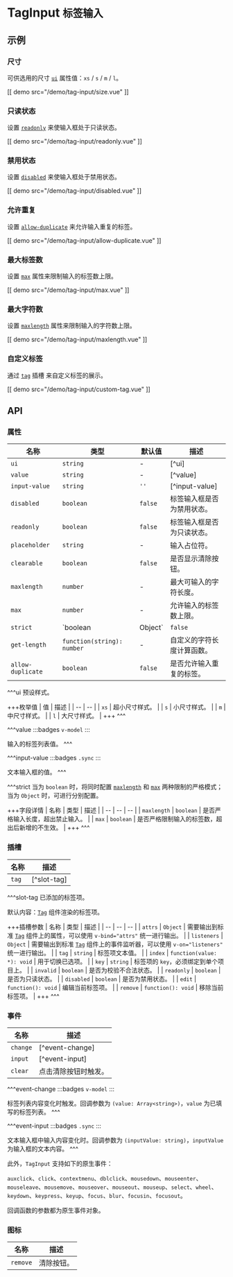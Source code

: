 # TagInput <small>标签输入</small>

## 示例

### 尺寸

可供选用的尺寸 [`ui`](#props-ui) 属性值：`xs` / `s` / `m` / `l`。

[[ demo src="/demo/tag-input/size.vue" ]]

### 只读状态

设置 [`readonly`](#props-readonly) 来使输入框处于只读状态。

[[ demo src="/demo/tag-input/readonly.vue" ]]

### 禁用状态

设置 [`disabled`](#props-disabled) 来使输入框处于禁用状态。

[[ demo src="/demo/tag-input/disabled.vue" ]]

### 允许重复

设置 [`allow-duplicate`](#props-allow-duplicate) 来允许输入重复的标签。

[[ demo src="/demo/tag-input/allow-duplicate.vue" ]]

### 最大标签数

设置 [`max`](#props-max) 属性来限制输入的标签数上限。

[[ demo src="/demo/tag-input/max.vue" ]]

### 最大字符数

设置 [`maxlength`](#props-maxlength) 属性来限制输入的字符数上限。

[[ demo src="/demo/tag-input/maxlength.vue" ]]

### 自定义标签

通过 [`tag`](#slots-tag) 插槽 来自定义标签的展示。

[[ demo src="/demo/tag-input/custom-tag.vue" ]]

## API

### 属性

| 名称 | 类型 | 默认值 | 描述 |
| -- | -- | -- | -- |
| ``ui`` | `string` | - | [^ui] |
| ``value`` | `string` | - | [^value] |
| ``input-value`` | `string` | `''` | [^input-value] |
| ``disabled`` | `boolean` | `false` | 标签输入框是否为禁用状态。 |
| ``readonly`` | `boolean` | `false` | 标签输入框是否为只读状态。 |
| ``placeholder`` | `string` | - | 输入占位符。 |
| ``clearable`` | `boolean` | `false` | 是否显示清除按钮。 |
| ``maxlength`` | `number` | - | 最大可输入的字符长度。 |
| ``max`` | `number` | - | 允许输入的标签数上限。 |
| ``strict`` | `boolean | Object` | `false` | [^strict] |
| ``get-length`` | `function(string): number` | - | 自定义的字符长度计算函数。 |
| ``allow-duplicate`` | `boolean` | `false` | 是否允许输入重复的标签。 |

^^^ui
预设样式。

+++枚举值
| 值 | 描述 |
| -- | -- |
| `xs` | 超小尺寸样式。 |
| `s` | 小尺寸样式。 |
| `m` | 中尺寸样式。 |
| `l` | 大尺寸样式。 |
+++
^^^

^^^value
:::badges
`v-model`
:::

输入的标签列表值。
^^^

^^^input-value
:::badges
`.sync`
:::

文本输入框的值。
^^^

^^^strict
当为 `boolean` 时，将同时配置 [`maxlength`](#props-maxlength) 和 [`max`](#props-max) 两种限制的严格模式；当为 `Object` 时，可进行分别配置。

+++字段详情
| 名称 | 类型 | 描述 |
| -- | -- | -- |
| `maxlength` | `boolean` | 是否严格输入长度，超出禁止输入。 |
| `max` | `boolean` | 是否严格限制输入的标签数，超出后新增的不生效。 |
+++
^^^

### 插槽

| 名称 | 描述 |
| -- | -- |
| ``tag`` | [^slot-tag] |

^^^slot-tag
已添加的标签项。

默认内容：[`Tag`](./tag) 组件渲染的标签项。

+++插槽参数
| 名称 | 类型 | 描述 |
| -- | -- | -- |
| `attrs` | `Object` | 需要输出到标准 [`Tag`](./tag) 组件上的属性，可以使用 `v-bind="attrs"` 统一进行输出。 |
| `listeners` | `Object` | 需要输出到标准 [`Tag`](./tag) 组件上的事件监听器，可以使用 `v-on="listeners"` 统一进行输出。 |
| `tag` | `string` | 标签项文本值。 |
| `index` | `function(value: *): void` | 用于切换已选项。 |
| `key` | `string` | 标签项的 `key`，必须绑定到单个项目上。 |
| `invalid` | `boolean` | 是否为校验不合法状态。 |
| `readonly` | `boolean` | 是否为只读状态。 |
| `disabled` | `boolean` | 是否为禁用状态。 |
| `edit` | `function(): void` | 编辑当前标签项。 |
| `remove` | `function(): void` | 移除当前标签项。 |
+++
^^^

### 事件

| 名称 | 描述 |
| -- | -- |
| ``change`` | [^event-change] |
| ``input`` | [^event-input] |
| ``clear`` | 点击清除按钮时触发。 |

^^^event-change
:::badges
`v-model`
:::

标签列表内容变化时触发。回调参数为 `(value: Array<string>)`，`value` 为已填写的标签列表。
^^^

^^^event-input
:::badges
`.sync`
:::

文本输入框中输入内容变化时。回调参数为 `(inputValue: string)`，`inputValue` 为输入框的文本内容。
^^^

此外，`TagInput` 支持如下的原生事件：

`auxclick`、`click`、`contextmenu`、`dblclick`、`mousedown`、`mouseenter`、`mouseleave`、`mousemove`、`mouseover`、`mouseout`、`mouseup`、`select`、`wheel`、`keydown`、`keypress`、`keyup`、`focus`、`blur`、`focusin`、`focusout`。

回调函数的参数都为原生事件对象。

### 图标

| 名称 | 描述 |
| -- | -- |
| ``remove`` | 清除按钮。 |
